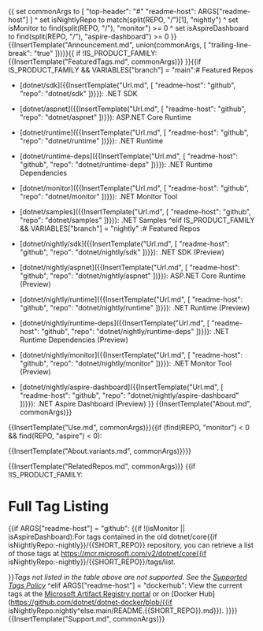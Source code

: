 {{
  set commonArgs to [
    "top-header": "#"
    "readme-host": ARGS["readme-host"]
  ] ^
  set isNightlyRepo to match(split(REPO, "/")[1], "nightly") ^
  set isMonitor to find(split(REPO, "/"), "monitor") >= 0 ^
  set isAspireDashboard to find(split(REPO, "/"), "aspire-dashboard") >= 0
}}{{InsertTemplate("Announcement.md", union(commonArgs, [ "trailing-line-break": "true" ]))}}{{
if !IS_PRODUCT_FAMILY:{{InsertTemplate("FeaturedTags.md", commonArgs)}}
}}{{if IS_PRODUCT_FAMILY && VARIABLES["branch"] = "main":# Featured Repos

* [dotnet/sdk]({{InsertTemplate("Url.md", [ "readme-host": "github", "repo": "dotnet/sdk" ])}}): .NET SDK
* [dotnet/aspnet]({{InsertTemplate("Url.md", [ "readme-host": "github", "repo": "dotnet/aspnet" ])}}): ASP.NET Core Runtime
* [dotnet/runtime]({{InsertTemplate("Url.md", [ "readme-host": "github", "repo": "dotnet/runtime" ])}}): .NET Runtime
* [dotnet/runtime-deps]({{InsertTemplate("Url.md", [ "readme-host": "github", "repo": "dotnet/runtime-deps" ])}}): .NET Runtime Dependencies
* [dotnet/monitor]({{InsertTemplate("Url.md", [ "readme-host": "github", "repo": "dotnet/monitor" ])}}): .NET Monitor Tool
* [dotnet/samples]({{InsertTemplate("Url.md", [ "readme-host": "github", "repo": "dotnet/samples" ])}}): .NET Samples
^elif IS_PRODUCT_FAMILY && VARIABLES["branch"] = "nightly"
:# Featured Repos

* [dotnet/nightly/sdk]({{InsertTemplate("Url.md", [ "readme-host": "github", "repo": "dotnet/nightly/sdk" ])}}): .NET SDK (Preview)
* [dotnet/nightly/aspnet]({{InsertTemplate("Url.md", [ "readme-host": "github", "repo": "dotnet/nightly/aspnet" ])}}): ASP.NET Core Runtime (Preview)
* [dotnet/nightly/runtime]({{InsertTemplate("Url.md", [ "readme-host": "github", "repo": "dotnet/nightly/runtime" ])}}): .NET Runtime (Preview)
* [dotnet/nightly/runtime-deps]({{InsertTemplate("Url.md", [ "readme-host": "github", "repo": "dotnet/nightly/runtime-deps" ])}}): .NET Runtime Dependencies (Preview)
* [dotnet/nightly/monitor]({{InsertTemplate("Url.md", [ "readme-host": "github", "repo": "dotnet/nightly/monitor" ])}}): .NET Monitor Tool (Preview)
* [dotnet/nightly/aspire-dashboard]({{InsertTemplate("Url.md", [ "readme-host": "github", "repo": "dotnet/nightly/aspire-dashboard" ])}}): .NET Aspire Dashboard (Preview)
}}
{{InsertTemplate("About.md", commonArgs)}}

{{InsertTemplate("Use.md", commonArgs)}}{{if (find(REPO, "monitor") < 0 && find(REPO, "aspire") < 0):

{{InsertTemplate("About.variants.md", commonArgs)}}}}

{{InsertTemplate("RelatedRepos.md", commonArgs)}}
{{if !IS_PRODUCT_FAMILY:
# Full Tag Listing
{{if ARGS["readme-host"] = "github":<!--End of generated tags-->
{{if !(isMonitor || isAspireDashboard):For tags contained in the old dotnet/core{{if isNightlyRepo:-nightly}}/{{SHORT_REPO}} repository, you can retrieve a list of those tags at https://mcr.microsoft.com/v2/dotnet/core{{if isNightlyRepo:-nightly}}/{{SHORT_REPO}}/tags/list.

}}*Tags not listed in the table above are not supported. See the [Supported Tags Policy](https://github.com/dotnet/dotnet-docker/blob/main/documentation/supported-tags.md)*
^elif ARGS["readme-host"] = "dockerhub":
View the current tags at the [Microsoft Artifact Registry portal](https://mcr.microsoft.com/product/${{REPO}}/tags) or on [Docker Hub](https://github.com/dotnet/dotnet-docker/blob/{{if isNightlyRepo:nightly^else:main/README.{{SHORT_REPO}}.md}}).
}}}}
{{InsertTemplate("Support.md", commonArgs)}}
